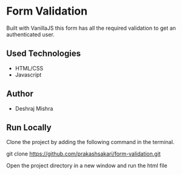 
# Form Validation

Built with VanillaJS this form has all the required validation to get an authenticated user.


## Used Technologies

- HTML/CSS
- Javascript


## Author

-   Deshraj Mishra 

## Run Locally

Clone the project by adding the following command in the terminal.

  git clone https://github.com/prakashsakari/form-validation.git

Open the project directory in a new window and run the html file

